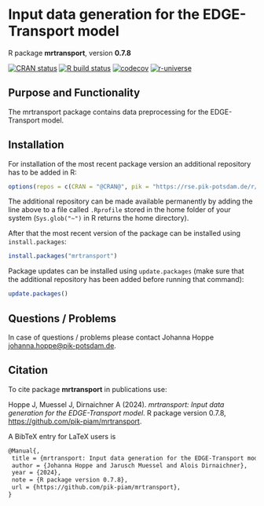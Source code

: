 # Input data generation for the EDGE-Transport model

R package **mrtransport**, version **0.7.8**

[![CRAN status](https://www.r-pkg.org/badges/version/mrtransport)](https://cran.r-project.org/package=mrtransport)  [![R build status](https://github.com/pik-piam/mrtransport/workflows/check/badge.svg)](https://github.com/pik-piam/mrtransport/actions) [![codecov](https://codecov.io/gh/pik-piam/mrtransport/branch/master/graph/badge.svg)](https://app.codecov.io/gh/pik-piam/mrtransport) [![r-universe](https://pik-piam.r-universe.dev/badges/mrtransport)](https://pik-piam.r-universe.dev/builds)

## Purpose and Functionality

The mrtransport package contains data preprocessing for the
    EDGE-Transport model.


## Installation

For installation of the most recent package version an additional repository has to be added in R:

```r
options(repos = c(CRAN = "@CRAN@", pik = "https://rse.pik-potsdam.de/r/packages"))
```
The additional repository can be made available permanently by adding the line above to a file called `.Rprofile` stored in the home folder of your system (`Sys.glob("~")` in R returns the home directory).

After that the most recent version of the package can be installed using `install.packages`:

```r 
install.packages("mrtransport")
```

Package updates can be installed using `update.packages` (make sure that the additional repository has been added before running that command):

```r 
update.packages()
```

## Questions / Problems

In case of questions / problems please contact Johanna Hoppe <johanna.hoppe@pik-potsdam.de>.

## Citation

To cite package **mrtransport** in publications use:

Hoppe J, Muessel J, Dirnaichner A (2024). _mrtransport: Input data generation for the EDGE-Transport model_. R package version 0.7.8, <https://github.com/pik-piam/mrtransport>.

A BibTeX entry for LaTeX users is

 ```latex
@Manual{,
  title = {mrtransport: Input data generation for the EDGE-Transport model},
  author = {Johanna Hoppe and Jarusch Muessel and Alois Dirnaichner},
  year = {2024},
  note = {R package version 0.7.8},
  url = {https://github.com/pik-piam/mrtransport},
}
```
